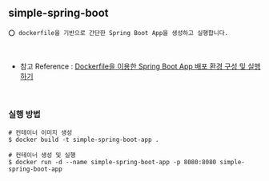 ## simple-spring-boot

    ⭕️ dockerfile을 기반으로 간단한 Spring Boot App을 생성하고 실행합니다.

<br/>

- 참고 Reference : [Dockerfile을 이용한 Spring Boot App 배포 환경 구성 및 실행하기](https://adjh54.tistory.com/420)

<br />

### 실행 방법

```shell
# 컨테이너 이미지 생성
$ docker build -t simple-spring-boot-app .

# 컨테이너 생성 및 실행
$ docker run -d --name simple-spring-boot-app -p 8080:8080 simple-spring-boot-app
```

<br/>
<br/>
